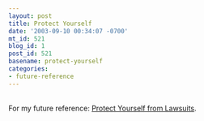 ```yaml
---
layout: post
title: Protect Yourself
date: '2003-09-10 00:34:07 -0700'
mt_id: 521
blog_id: 1
post_id: 521
basename: protect-yourself
categories:
- future-reference
---
```

<br />For my future reference: <a href="http://www.marketing-seek.com/articles/data/20030904114216.shtml">Protect Yourself from Lawsuits</a>.<br /><br /><br />
